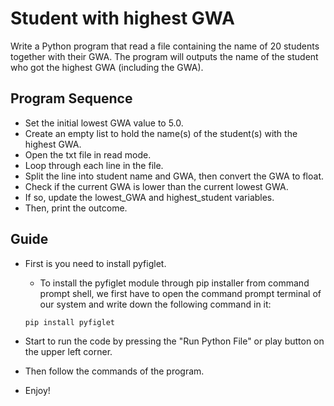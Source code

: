 # Student with highest GWA

Write a Python program that read a file containing the name of 20 students together with their GWA. The program will outputs the name of the student who got the highest GWA (including the GWA).

## Program Sequence

- Set the initial lowest GWA value to 5.0.
- Create an empty list to hold the name(s) of the student(s) with the highest GWA.
- Open the txt file in read mode.
- Loop through each line in the file.
- Split the line into student name and GWA, then convert the GWA to float.
- Check if the current GWA is lower than the current lowest GWA.
- If so, update the lowest_GWA and highest_student variables.
- Then, print the outcome.

## Guide

- First is you need to install pyfiglet.
	- To install the pyfiglet module through pip installer from command prompt shell, we 		first have to open the command prompt terminal of our system and write down the 			following command in it: 
	```http
  	pip install pyfiglet
	```
    
- Start to run the code by pressing the "Run Python File" or play button on the upper left corner.

- Then follow the commands of the program.

- Enjoy!
